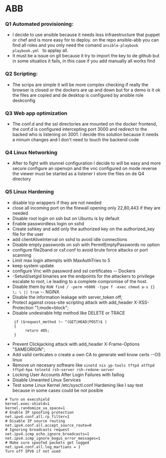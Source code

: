 # ABB
### Q1 Automated provisioning: 
* I decide to use ansible because it needs less infraestructure that puppet or chef and is more easy for to deploy. on the repo ansible-abb you can find all roles and you only need the comand 
 ```ansible-playbook playbook.yml ```  to applay all.
 * It must be a issue on git because it try to import the key to de github but in some situatios it fails, in this case if you add manually all works find
### Q2 Scripting:
* The scrips are simple it will be more complex checking if really the browser is closed or the dockers are up and down but for a demo is it ok the files are copied and de desktop is configured by ansible role deskconfig
### Q3 Web app optimization
* The conf.d and the ssl directories are mounted on the docker frontend, the conf.d is configured intercepting port 3000 and redirect to the backed who is listening on 3001.  I decide this solution because it needs a minum changes and I don't need to touch the backend code 
### Q4 Linux Networking
* After to fight with stunnel configuration I decide to will be easy and more secure configure an openvpn and the vnc configured on mode reverse the viewer must be started as a listener I store the files on de Q4 directory 
### Q5 Linux Hardening
* disable tcp wrappers if they are not needed
* close all incoming port on the firewall opening only 22,80,443 if they are needed
* Disable root login on ssh but on Ubuntu is by default
* Enable passwordless login on sshd
* Create sshkey and add only the authorized key on the authorized_key file for the user
* add clientAliveInterval on sshd to avoid idle connections
* Disable empty passwords on ssh with PermitEmptyPasswords no option
* configure file2band or csf.conf to avoid brute force attacks or port scanning
* Limit max login attempts with MaxAuthTries to 5
* keep system update
* configure Vnc with password and ssl certificates
-- Dockers
* -Setuid/setgid binaries are the endpoints for the attackers to privilege escalate to root, i.e leading to a complete compromise of the host.
* Disable them by  ```RUN find / -perm +6000 -type f -exec chmod a-s {} \; \ || true```
-- NGINX
* Disable the information leakage with server_token off;
* Protect against cross-site scripting attack with add_header X-XSS-Protection "1;mode=block";
* Disable undesirable http method like DELETE or TRACE 
```
    if ($request_method !~ ^(GET|HEAD|POST)$ )
    {
         return 405;
    }
 ```
* Prevent Clickjacking attack with   add_header X-Frame-Options "SAMEORIGIN";
* Add valid certicates o create a own CA to generate well know certs
--OS linux
* Remove un necesary software like 
 ```xinetd nis yp-tools tftpd atftpd tftpd-hpa telnetd rsh-server rsh-redone-server```
* Locking User Accounts After Login Failures with faillog
* Disable Unwanted Linux Services
* Test some Linux Kernel /etc/sysctl.conf Hardening like I say test because in some cases could be not posible
```
# Turn on execshield
kernel.exec-shield=1
kernel.randomize_va_space=1
# Enable IP spoofing protection
net.ipv4.conf.all.rp_filter=1
# Disable IP source routing
net.ipv4.conf.all.accept_source_route=0
# Ignoring broadcasts request
net.ipv4.icmp_echo_ignore_broadcasts=1
net.ipv4.icmp_ignore_bogus_error_messages=1
# Make sure spoofed packets get logged
net.ipv4.conf.all.log_martians = 1
Turn off IPV6 if not used
```

